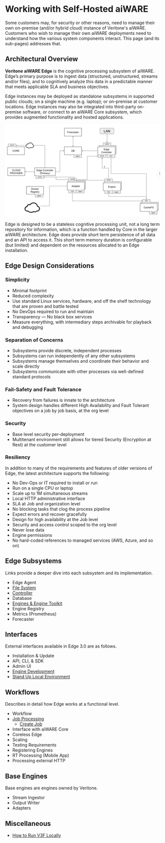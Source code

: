 <!-- markdownlint-disable -->

# Working with Self-Hosted aiWARE 

Some customers may, for security or other reasons, need to manage their own on-premise (and/or hybrid cloud) instance of Veritone's aiWARE.
Customers who wish to manage their own aiWARE deployments need to understand how the various system components interact.
This page (and its sub-pages) addresses that.

## Architectural Overview

**Veritone aiWARE Edge** is the cognitive processing subsystem of aiWARE. Edge’s primary purpose is to ingest data (structured, unstructured, streams and/or files), and to cognitively analyze this data in a predictable manner that meets applicable SLA and business objectives.

Edge instances may be deployed as standalone subsystems in supported public clouds; on a single machine (e.g. laptop); or on-premise at customer locations. Edge instances may also be integrated into third-party on-premise software, or connect to an aiWARE Core subsystem, which provides augmented functionality and hosted applications.

![](NewEdge.png)

Edge is designed to be a stateless cognitive processing unit, not a long term repository for information, which is a function handled by Core in the larger aiWARE architecture. Edge does provide short term persistence of all data and an API to access it. This short term memory duration is configurable (but limited) and dependent on the resources allocated to an Edge installation.

## Edge Design Considerations

### Simplicity
* Minimal footprint
* Reduced complexity
* Use standard Linux services, hardware, and off the shelf technology that are proven and battle tested
* No DevOps required to run and maintain
* Transparency &mdash; No black box services
* Measure everything, with intermediary steps archivable for playback and debugging

### Separation of Concerns
* Subsystems provide discrete, independent processes
* Subsystems can run independently of any other subsystems
* Subsystems manage themselves and coordinate their behavior and scale directly
* Subsystems communicate with other processes via well-defined standard protocols

### Fail-Safety and Fault Tolerance
* Recovery from failures is innate to the architecture
* System design handles different High Availability and Fault Tolerant objectives on a job by job basis, at the org level

### Security
* Base level security per-deployment
* Multitenant environment still allows for tiered Security (Encryption at Rest) at the customer level

### Resiliency

In addition to many of the requirements and features of older versions of Edge, the latest architecture supports the following:
* No Dev-Ops or IT required to install or run
* Run on a single CPU or laptop
* Scale up to 1M simultaneous streams
* Local HTTP administrative interface
* SLA at Job and organization level
* No blocking tasks that clog the process pipeline
* Expect errors and recover gracefully
* Design for high availability at the Job level
* Security and access control scoped to the org level
* Never lose data
* Engine permissions
* No hard-coded references to managed services (AWS, Azure, and so on)

## Edge Subsystems
Links provide a deeper dive into each subsystem and its implementation.
* Edge Agent
* [File System](overview/aiWARE-in-depth/file-system.md)
* [Controller](overview/aiWARE-in-depth/controller.md)
* Database
* [Engines & Engine Toolkit](overview/aiWARE-in-depth/engines.md)
* Engine Registry
* Metrics (Prometheus)
* Forecaster

## Interfaces
External interfaces available in Edge 3.0 are as follows.
* Installation & Update
* API, CLI, & SDK
* Admin UI
* [Engine Development](overview/aiWARE-in-depth/engine-development.md)
* [Stand Up Local Environment](overview/aiWARE-in-depth/how-to-run-locally.md)

## Workflows
Describes in detail how Edge works at a functional level.
* Workflow
* [Job Processing](overview/aiWARE-in-depth/job-processing.md)
    - [Create Job](overview/aiWARE-in-depth/create-jobs.md)
* Interface with aiWARE Core
* Coreless Edge
* Scaling
* Testing Requirements
* Registering Engines
* RT Processing (Mobile App)
* Processing external HTTP

## Base Engines
Base engines are engines owned by Veritone.
* Stream Ingestor
* Output Writer
* Adapters

## Miscellaneous
* [How to Run V3F Locally](overview/aiWARE-in-depth/how-to-run-locally.md)

